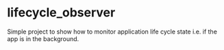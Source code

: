 # lifecycle_observer

Simple project to show how to monitor application life cycle state i.e. if the app is in the background. 
